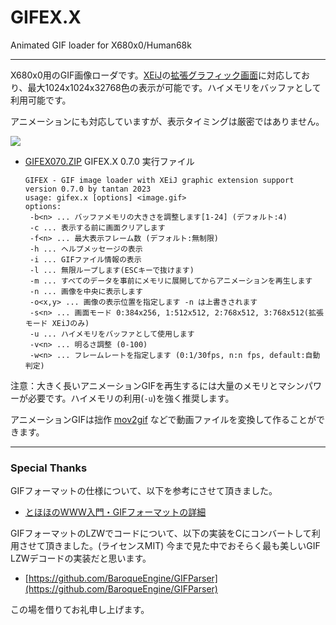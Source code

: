 # GIFEX.X

Animated GIF loader for X680x0/Human68k

---

X680x0用のGIF画像ローダです。[XEiJ](https://stdkmd.net/xeij/)の[拡張グラフィック画面](https://stdkmd.net/xeij/feature.htm#extendedgraphic)に対応しており、最大1024x1024x32768色の表示が可能です。ハイメモリをバッファとして利用可能です。

アニメーションにも対応していますが、表示タイミングは厳密ではありません。

![](https://github.com/tantanGH/distribution/raw/main/images/gif_demo1.gif)

* [GIFEX070.ZIP](https://github.com/tantanGH/distribution/raw/main/GIFEX070.ZIP) GIFEX.X 0.7.0 実行ファイル


      GIFEX - GIF image loader with XEiJ graphic extension support version 0.7.0 by tantan 2023
      usage: gifex.x [options] <image.gif>
      options:
       -b<n> ... バッファメモリの大きさを調整します[1-24] (デフォルト:4)
       -c ... 表示する前に画面クリアします
       -f<n> ... 最大表示フレーム数 (デフォルト:無制限)
       -h ... ヘルプメッセージの表示
       -i ... GIFファイル情報の表示
       -l ... 無限ループします(ESCキーで抜けます)
       -m ... すべてのデータを事前にメモリに展開してからアニメーションを再生します
       -n ... 画像を中央に表示します
       -o<x,y> ... 画像の表示位置を指定します -n は上書きされます
       -s<n> ... 画面モード 0:384x256, 1:512x512, 2:768x512, 3:768x512(拡張モード XEiJのみ)
       -u ... ハイメモリをバッファとして使用します
       -v<n> ... 明るさ調整 (0-100)
       -w<n> ... フレームレートを指定します (0:1/30fps, n:n fps, default:自動判定)

注意：大きく長いアニメーションGIFを再生するには大量のメモリとマシンパワーが必要です。ハイメモリの利用(`-u`)を強く推奨します。

アニメーションGIFは拙作 [mov2gif](https://github.com/tantanGH/mov2gif/) などで動画ファイルを変換して作ることができます。
    
---

### Special Thanks

GIFフォーマットの仕様について、以下を参考にさせて頂きました。

* [とほほのWWW入門・GIFフォーマットの詳細](https://www.tohoho-web.com/wwwgif.htm)

GIFフォーマットのLZWでコードについて、以下の実装をCにコンバートして利用させて頂きました。(ライセンスMIT)
今まで見た中でおそらく最も美しいGIF LZWデコードの実装だと思います。

* [https://github.com/BaroqueEngine/GIFParser](https://github.com/BaroqueEngine/GIFParser)

この場を借りてお礼申し上げます。
